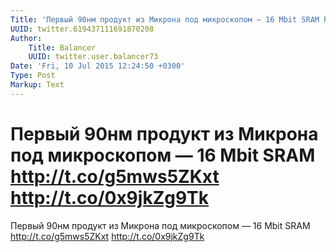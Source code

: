 ```yaml
---
Title: 'Первый 90нм продукт из Микрона под микроскопом — 16 Mbit SRAM http://t.co/g5mws5ZKxt http://t.co/0x9jkZg9Tk'
UUID: twitter.619437111691870208
Author:
    Title: Balancer
    UUID: twitter.user.balancer73
Date: 'Fri, 10 Jul 2015 12:24:50 +0300'
Type: Post
Markup: Text
---
```


# Первый 90нм продукт из Микрона под микроскопом — 16 Mbit SRAM http://t.co/g5mws5ZKxt http://t.co/0x9jkZg9Tk

Первый 90нм продукт из Микрона под микроскопом — 16 Mbit
SRAM
http://t.co/g5mws5ZKxt http://t.co/0x9jkZg9Tk